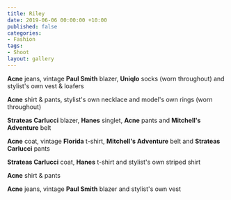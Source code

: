 ```yaml
---
title: Riley
date: 2019-06-06 00:00:00 +10:00
published: false
categories:
- Fashion
tags:
- Shoot
layout: gallery
---
```


**Acne** jeans, vintage **Paul Smith** blazer, **Uniqlo** socks (worn throughout) and stylist's own vest & loafers

**Acne** shirt & pants, stylist's own necklace and model's own rings (worn throughout)

**Strateas Carlucci** blazer, **Hanes** singlet, **Acne** pants and **Mitchell's Adventure** belt

**Acne** coat, vintage **Florida** t-shirt, **Mitchell's Adventure** belt and **Strateas Carlucci** pants

**Strateas Carlucci** coat, **Hanes** t-shirt and stylist's own striped shirt

**Acne** shirt & pants

**Acne** jeans, vintage **Paul Smith** blazer and stylist's own vest

